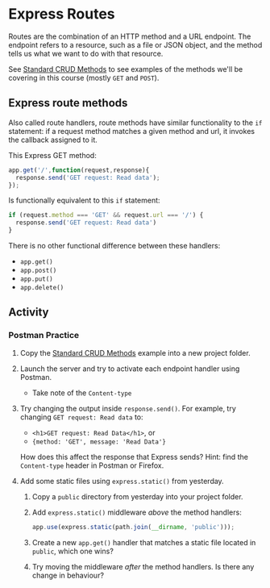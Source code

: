 # Express Routes
Routes are the combination of an HTTP method and a URL endpoint. The endpoint refers to a resource, such as a file or JSON object, and the method tells us what we want to do with that resource.

See [Standard CRUD Methods](crud/server.js) to see examples of the methods we'll be covering in this course (mostly `GET` and `POST`).

## Express route methods
Also called route handlers, route methods have similar functionality to the `if` statement: if a request method matches a given method and url, it invokes the callback assigned to it.

This Express GET method:

```js
app.get('/',function(request,response){
  response.send('GET request: Read data');
});
```

Is functionally equivalent to this `if` statement:

```js
if (request.method === 'GET' && request.url === '/') {
  response.send('GET request: Read data')
}
```

There is no other functional difference between these handlers:
- `app.get()`
- `app.post()`
- `app.put()`
- `app.delete()`

## Activity
### Postman Practice
1. Copy the [Standard CRUD Methods](crud) example into a new project folder.
2. Launch the server and try to activate each endpoint handler using Postman.
    - Take note of the `Content-type`
3. Try changing the output inside `response.send()`. For example, try changing `GET request: Read data` to:
    - `<h1>GET request: Read Data</h1>`, or
    - `{method: 'GET', message: 'Read Data'}`

    How does this affect the response that Express sends? Hint: find the `Content-type` header in Postman or Firefox.
4. Add some static files using `express.static()` from yesterday.
    1. Copy a `public` directory from yesterday into your project folder.
    2. Add `express.static()` middleware _above_ the method handlers:
        
        ```js
        app.use(express.static(path.join(__dirname, 'public')));
        ```

    3. Create a new `app.get()` handler that matches a static file located in `public`, which one wins? 
    4. Try moving the middleware _after_ the method handlers. Is there any change in behaviour?
